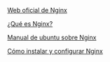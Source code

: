 [Web oficial de Nginx](https://nginx.org/en/docs/)

[¿Qué es Nginx?](https://axarnet.es/blog/que-es-nginx)

[Manual de ubuntu sobre Nginx](https://www.digitalocean.com/community/tutorials/how-to-install-nginx-on-ubuntu-20-04)

[Cómo instalar y configurar Nginx](https://ubuntu.com/tutorials/install-and-configure-nginx#1-overview)
